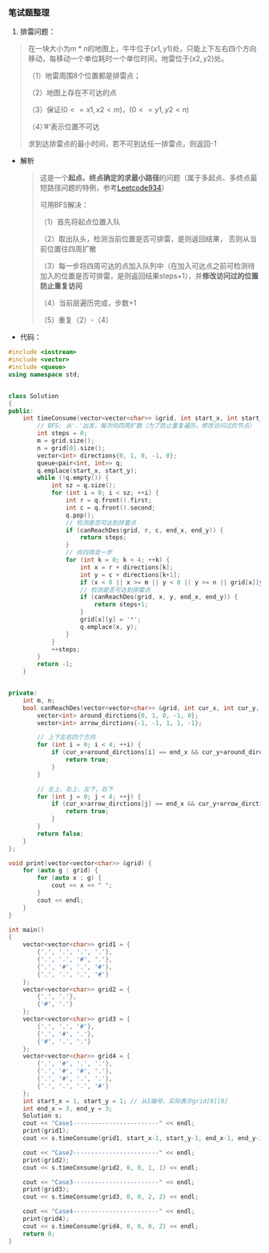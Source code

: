### 笔试题整理

1. 排雷问题：

> 在一块大小为$m*n$​的地图上，牛牛位于$(x1, y1)$​处，只能上下左右四个方向移动，每移动一个单位耗时一个单位时间，地雷位于$(x2, y2)$​​处​​。
>
> （1）地雷周围8个位置都是排雷点；
>
> （2）地图上存在不可达的点
>
> （3）保证$(0 <= x1, x2 < m)$​，$(0 <= y1, y2 < n)$​
>
> （4）’#‘表示位置不可达
>
> 求到达排雷点的最小时间，若不可到达任一排雷点，则返回-1

- 解析

  > 这是一个**起点、终点确定的求最小路径**的问题（属于多起点、多终点最短路径问题的特例，参考[Leetcode934](https://leetcode-cn.com/problems/shortest-bridge/)）
  >
  > 可用BFS解决：
  >
  > （1）首先将起点位置入队
  >
  > （2）取出队头，检测当前位置是否可排雷，是则返回结果， 否则从当前位置往四周扩散
  >
  > （3）每一步将四周可达的点加入队列中（在加入可达点之前可检测待加入的位置是否可排雷，是则返回结果steps+1），并**修改访问过的位置防止重复访问**
  >
  > （4）当前层遍历完成，步数+1
  >
  > （5）重复（2）-（4）

- 代码：

```c++
#include <iostream>
#include <vector>
#include <queue>
using namespace std;


class Solution
{
public:
    int timeConsume(vector<vector<char>> &grid, int start_x, int start_y, int end_x, int end_y) {
        // BFS: 从'.'出发，每次向四周扩散（为了防止重复遍历，修改访问过的节点）
        int steps = 0;
        m = grid.size();
        n = grid[0].size();
        vector<int> directions{0, 1, 0, -1, 0};
        queue<pair<int, int>> q;
        q.emplace(start_x, start_y);
        while (!q.empty()) {
            int sz = q.size();
            for (int i = 0; i < sz; ++i) {
                int r = q.front().first;
                int c = q.front().second;
                q.pop();
                // 检测是否可达到排雷点
                if (canReachDes(grid, r, c, end_x, end_y)) {
                    return steps;
                }
                // 向四周走一步
                for (int k = 0; k < 4; ++k) {
                    int x = r + directions[k];
                    int y = c + directions[k+1];
                    if (x < 0 || x >= m || y < 0 || y >= n || grid[x][y] == '#' || grid[x][y] == '*') continue; // 数组越界、目标不可达或者已访问过则跳过
                    // 检测是否可达到排雷点
                    if (canReachDes(grid, x, y, end_x, end_y)) {
                        return steps+1;
                    }
                    grid[x][y] = '*';
                    q.emplace(x, y);
                }
            }
            ++steps;    
        }
        return -1;
    }


private:
    int m, n;
    bool canReachDes(vector<vector<char>> &grid, int cur_x, int cur_y, int end_x, int end_y) {
        vector<int> around_dirctions{0, 1, 0, -1, 0}; 
        vector<int> arrow_dirctions{-1, -1, 1, 1, -1};

        // 上下左右四个方向
        for (int i = 0; i < 4; ++i) {
            if (cur_x+around_dirctions[i] == end_x && cur_y+around_dirctions[i+1] == end_y) {
                return true;
            }
        }

        // 左上、右上、左下、右下
        for (int j = 0; j < 4; ++j) {
            if (cur_x+arrow_dirctions[j] == end_x && cur_y+arrow_dirctions[j+1] == end_y) {
                return true;
            }
        }
        return false;
    }
};

void print(vector<vector<char>> &grid) {
    for (auto g : grid) {
        for (auto x : g) {
            cout << x << " ";
        }
        cout << endl;
    }
}

int main()
{
    vector<vector<char>> grid1 = {
        {'.', '.', '.', '.'},
        {'.', '.', '#', '.'},
        {'.', '#', '.', '#'},
        {'.', '.', '.', '#'}
    };
    vector<vector<char>> grid2 = {
        {'.', '.'},
        {'#', '.'}
    };
    vector<vector<char>> grid3 = {
        {'.', '.', '#'},
        {'.', '#', '.'},
        {'#', '.', '.'}
    };
    vector<vector<char>> grid4 = {
        {'.', '#', '.', '.'},
        {'.', '#', '#', '.'},
        {'.', '#', '.', '.'},
        {'.', '.', '.', '#'}
    };
    int start_x = 1, start_y = 1; // 从1编号，实际表示grid[0][0]
    int end_x = 3, end_y = 3;
    Solution s;
    cout << "Case1------------------------" << endl;
    print(grid1);
    cout << s.timeConsume(grid1, start_x-1, start_y-1, end_x-1, end_y-1) << endl;

    cout << "Case2------------------------" << endl;
    print(grid2);
    cout << s.timeConsume(grid2, 0, 0, 1, 1) << endl;

    cout << "Case3------------------------" << endl;
    print(grid3);
    cout << s.timeConsume(grid3, 0, 0, 2, 2) << endl;

    cout << "Case4------------------------" << endl;
    print(grid4);
    cout << s.timeConsume(grid4, 0, 0, 0, 2) << endl;
    return 0;
}
```



